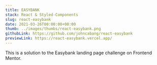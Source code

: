 ```yaml
---
title: EASYBANK
stack: React & Styled-Components
slug: react-easybank
date: 2021-03-26T00:00:00+00:00
thumb: ../images/thumbs/react-easybank.png
githubLink: https://github.com/johncabang/react-easybank
previewLink: https://react-easybank.vercel.app/
---
```


This is a solution to the Easybank landing page challenge on Frontend Mentor.
